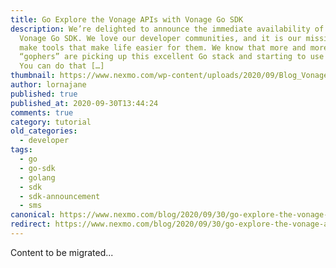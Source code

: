 ```yaml
---
title: Go Explore the Vonage APIs with Vonage Go SDK
description: We’re delighted to announce the immediate availability of the
  Vonage Go SDK. We love our developer communities, and it is our mission to
  make tools that make life easier for them. We know that more and more
  “gophers” are picking up this excellent Go stack and starting to use our APIs.
  You can do that […]
thumbnail: https://www.nexmo.com/wp-content/uploads/2020/09/Blog_Vonage_GoSDK_1200x600.png
author: lornajane
published: true
published_at: 2020-09-30T13:44:24
comments: true
category: tutorial
old_categories:
  - developer
tags:
  - go
  - go-sdk
  - golang
  - sdk
  - sdk-announcement
  - sms
canonical: https://www.nexmo.com/blog/2020/09/30/go-explore-the-vonage-apis-with-vonage-go-sdk
redirect: https://www.nexmo.com/blog/2020/09/30/go-explore-the-vonage-apis-with-vonage-go-sdk
---
```

Content to be migrated...